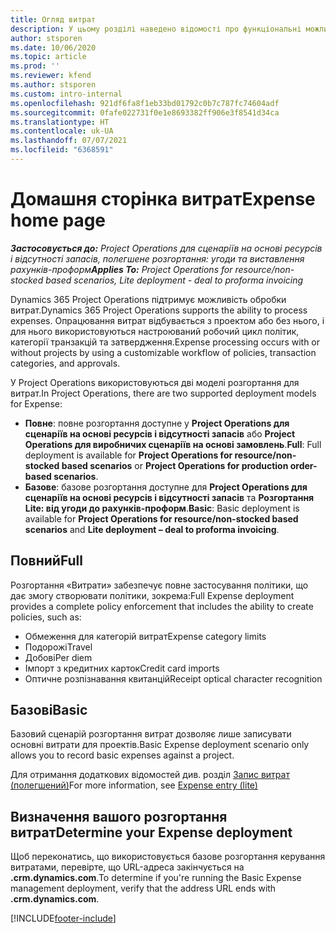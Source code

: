 ```yaml
---
title: Огляд витрат
description: У цьому розділі наведено відомості про функціональні можливості витрат у Project Operations.
author: stsporen
ms.date: 10/06/2020
ms.topic: article
ms.prod: ''
ms.reviewer: kfend
ms.author: stsporen
ms.custom: intro-internal
ms.openlocfilehash: 921df6fa8f1eb33bd01792c0b7c787fc74604adf
ms.sourcegitcommit: 0fafe022731f0e1e8693382ff906e3f8541d34ca
ms.translationtype: HT
ms.contentlocale: uk-UA
ms.lasthandoff: 07/07/2021
ms.locfileid: "6368591"
---
```

# <a name="expense-home-page"></a><span data-ttu-id="64075-103">Домашня сторінка витрат</span><span class="sxs-lookup"><span data-stu-id="64075-103">Expense home page</span></span>

<span data-ttu-id="64075-104">_**Застосовується до:** Project Operations для сценаріїв на основі ресурсів і відсутності запасів, полегшене розгортання: угоди та виставлення рахунків-проформ_</span><span class="sxs-lookup"><span data-stu-id="64075-104">_**Applies To:** Project Operations for resource/non-stocked based scenarios, Lite deployment - deal to proforma invoicing_</span></span>


<span data-ttu-id="64075-105">Dynamics 365 Project Operations підтримує можливість обробки витрат.</span><span class="sxs-lookup"><span data-stu-id="64075-105">Dynamics 365 Project Operations supports the ability to process expenses.</span></span> <span data-ttu-id="64075-106">Опрацювання витрат відбувається з проектом або без нього, і для нього використовуються настроюваний робочий цикл політик, категорії транзакцій та затвердження.</span><span class="sxs-lookup"><span data-stu-id="64075-106">Expense processing occurs with or without projects by using a customizable workflow of policies, transaction categories, and approvals.</span></span>

<span data-ttu-id="64075-107">У Project Operations використовуються дві моделі розгортання для витрат.</span><span class="sxs-lookup"><span data-stu-id="64075-107">In Project Operations, there are two supported deployment models for Expense:</span></span> 

- <span data-ttu-id="64075-108">**Повне**: повне розгортання доступне у **Project Operations для сценаріїв на основі ресурсів і відсутності запасів** або **Project Operations для виробничих сценаріїв на основі замовлень**.</span><span class="sxs-lookup"><span data-stu-id="64075-108">**Full**: Full deployment is available for **Project Operations for resource/non-stocked based scenarios** or **Project Operations for production order-based scenarios**.</span></span>
- <span data-ttu-id="64075-109">**Базове**: базове розгортання доступне для **Project Operations для сценаріїв на основі ресурсів і відсутності запасів** та **Розгортання Lite: від угоди до рахунків-проформ**.</span><span class="sxs-lookup"><span data-stu-id="64075-109">**Basic**: Basic deployment is available for **Project Operations for resource/non-stocked based scenarios** and **Lite deployment – deal to proforma invoicing**.</span></span>

## <a name="full"></a><span data-ttu-id="64075-110">Повний</span><span class="sxs-lookup"><span data-stu-id="64075-110">Full</span></span> 
<span data-ttu-id="64075-111">Розгортання «Витрати» забезпечує повне застосування політики, що дає змогу створювати політики, зокрема:</span><span class="sxs-lookup"><span data-stu-id="64075-111">Full Expense deployment provides a complete policy enforcement that includes the ability to create policies, such as:</span></span>

  - <span data-ttu-id="64075-112">Обмеження для категорій витрат</span><span class="sxs-lookup"><span data-stu-id="64075-112">Expense category limits</span></span>
  - <span data-ttu-id="64075-113">Подорожі</span><span class="sxs-lookup"><span data-stu-id="64075-113">Travel</span></span>
  - <span data-ttu-id="64075-114">Добові</span><span class="sxs-lookup"><span data-stu-id="64075-114">Per diem</span></span>
  - <span data-ttu-id="64075-115">Імпорт з кредитних карток</span><span class="sxs-lookup"><span data-stu-id="64075-115">Credit card imports</span></span>
  - <span data-ttu-id="64075-116">Оптичне розпізнавання квитанцій</span><span class="sxs-lookup"><span data-stu-id="64075-116">Receipt optical character recognition</span></span>

## <a name="basic"></a><span data-ttu-id="64075-117">Базові</span><span class="sxs-lookup"><span data-stu-id="64075-117">Basic</span></span> 
<span data-ttu-id="64075-118">Базовий сценарій розгортання витрат дозволяє лише записувати основні витрати для проектів.</span><span class="sxs-lookup"><span data-stu-id="64075-118">Basic Expense deployment scenario only allows you to record basic expenses against a project.</span></span> 

<span data-ttu-id="64075-119">Для отримання додаткових відомостей див. розділ [Запис витрат (полегшений)](basic-expense.md)</span><span class="sxs-lookup"><span data-stu-id="64075-119">For more information, see [Expense entry (lite)](basic-expense.md)</span></span>

## <a name="determine-your-expense-deployment"></a><span data-ttu-id="64075-120">Визначення вашого розгортання витрат</span><span class="sxs-lookup"><span data-stu-id="64075-120">Determine your Expense deployment</span></span>
<span data-ttu-id="64075-121">Щоб переконатись, що використовується базове розгортання керування витратами, перевірте, що URL-адреса закінчується на **.crm.dynamics.com**.</span><span class="sxs-lookup"><span data-stu-id="64075-121">To determine if you're running the Basic Expense management deployment, verify that the address URL ends with **.crm.dynamics.com**.</span></span> 


[!INCLUDE[footer-include](../includes/footer-banner.md)]